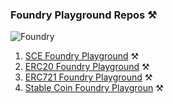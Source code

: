 ### Foundry Playground Repos ⚒️

![Foundry](https://book.getfoundry.sh/images/foundry-banner.png)

1. [SCE Foundry Playground](https://github.com/operation-c/SCE-Foundry_Playground) ⚒️
2. [ERC20 Foundry Playground](https://github.com/operation-c/ERC20-Foundry_Playground) ⚒️
3. [ERC721 Foundry Playground](https://github.com/operation-c/ERC721-Foundry_Playground) ⚒️
4. [Stable Coin Foundry Playgroun](https://github.com/operation-c/StableCoin-Foundry_Playground) ⚒️
